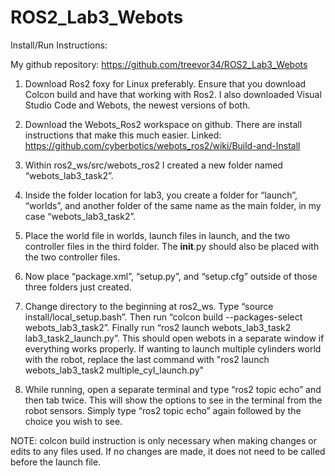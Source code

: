 # ROS2_Lab3_Webots
Install/Run Instructions:

My github repository: https://github.com/treevor34/ROS2_Lab3_Webots

1) Download Ros2 foxy for Linux preferably. Ensure that you download Colcon build and have that working with Ros2. I also downloaded Visual Studio Code and Webots, the newest versions of both.

2) Download the Webots_Ros2 workspace on github. There are install instructions that make this much easier. Linked: https://github.com/cyberbotics/webots_ros2/wiki/Build-and-Install

3) Within ros2_ws/src/webots_ros2 I created a new folder named “webots_lab3_task2”.

4) Inside the folder location for lab3, you create a folder for “launch”, “worlds”, and another folder of the same name as the main folder, in my case “webots_lab3_task2”. 

5) Place the world file in worlds, launch files in launch, and the two controller files in the third folder. The __init__.py should also be placed with the two controller files.

6) Now place “package.xml”, “setup.py”, and “setup.cfg” outside of those three folders just created.

7) Change directory to the beginning at ros2_ws. Type “source install/local_setup.bash”. Then run “colcon build --packages-select webots_lab3_task2”. Finally run “ros2 launch webots_lab3_task2 lab3_task2_launch.py”. This should open webots in a separate window if everything works properly. If wanting to launch multiple cylinders world with the robot, replace the last command with "ros2 launch webots_lab3_task2 multiple_cyl_launch.py"

8) While running, open a separate terminal and type “ros2 topic echo” and then tab twice. This will show the options to see in the terminal from the robot sensors. Simply type “ros2 topic echo” again followed by the choice you wish to see.

NOTE: colcon build instruction is only necessary when making changes or edits to any files used. If no changes are made, it does not need to be called before the launch file.
